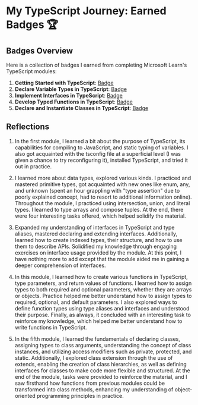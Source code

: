 # My TypeScript Journey: Earned Badges 🏆

## Badges Overview

Here is a collection of badges I earned from completing Microsoft Learn's TypeScript modules:

1. **Getting Started with TypeScript**: [Badge](https://learn.microsoft.com/api/achievements/share/ru-ru/MelnikovAlexey-3052/UF5HUM43?sharingId=C4777D89382D1FFA)
2. **Declare Variable Types in TypeScript**: [Badge](https://learn.microsoft.com/api/achievements/share/en-gb/MelnikovAlexey-3052/UF5HUM43?sharingId=C4777D89382D1FFA)
3. **Implement Interfaces in TypeScript**: [Badge](https://learn.microsoft.com/api/achievements/share/en-gb/MelnikovAlexey-3052/WAC78WSN?sharingId=C4777D89382D1FFA)
4. **Develop Typed Functions in TypeScript**: [Badge](https://learn.microsoft.com/api/achievements/share/ru-ru/MelnikovAlexey-3052/24X6Z93V?sharingId=C4777D89382D1FFA)
5. **Declare and Instantiate Classes in TypeScript**: [Badge](https://learn.microsoft.com/api/achievements/share/ru-ru/MelnikovAlexey-3052/HYGBDZ48?sharingId=C4777D89382D1FFA)

## Reflections

1. In the first module, I learned a bit about the purpose of TypeScript, its capabilities for compiling to JavaScript, and static typing of variables. I also got acquainted with the tsconfig file at a superficial level (I was given a chance to try reconfiguring it), installed TypeScript, and tried it out in practice.

2. I learned more about data types, explored various kinds. I practiced and mastered primitive types, got acquainted with new ones like enum, any, and unknown (spent an hour grappling with "type assertion" due to poorly explained concept, had to resort to additional information online). Throughout the module, I practiced using intersection, union, and literal types. I learned to type arrays and compose tuples. At the end, there were four interesting tasks offered, which helped solidify the material.

3. Expanded my understanding of interfaces in TypeScript and type aliases, mastered declaring and extending interfaces. Additionally, learned how to create indexed types, their structure, and how to use them to describe APIs. Solidified my knowledge through engaging exercises on interface usage provided by the module. At this point, I have nothing more to add except that the module aided me in gaining a deeper comprehension of interfaces.

4. In this module, I learned how to create various functions in TypeScript, type parameters, and return values of functions. I learned how to assign types to both required and optional parameters, whether they are arrays or objects. Practice helped me better understand how to assign types to required, optional, and default parameters. I also explored ways to define function types using type aliases and interfaces and understood their purpose. Finally, as always, it concluded with an interesting task to reinforce my knowledge, which helped me better understand how to write functions in TypeScript.

5. In the fifth module, I learned the fundamentals of declaring classes, assigning types to class arguments, understanding the concept of class instances, and utilizing access modifiers such as private, protected, and static. Additionally, I explored class extension through the use of extends, enabling the creation of class hierarchies, as well as defining interfaces for classes to make code more flexible and structured. At the end of the module, tasks were provided to reinforce the material, and I saw firsthand how functions from previous modules could be transformed into class methods, enhancing my understanding of object-oriented programming principles in practice.